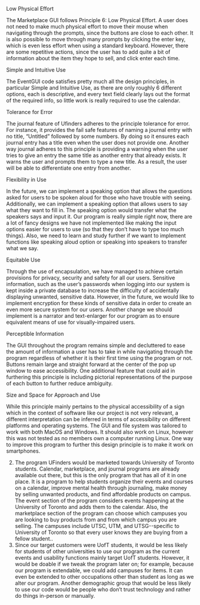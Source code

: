 Low Physical Effort

The Marketplace GUI follows Principle 6: Low Physical Effort. A user does not need to make much physical effort to move their mouse when navigating through the prompts, since the buttons are close to each other. It is also possible to move through many prompts by clicking the enter key, which is even less effort when using a standard keyboard. However, there are some repetitive actions, since the user has to add quite a bit of information about the item they hope to sell, and click enter each time.

Simple and Intuitive Use

The EventGUI code satisfies pretty much all the design principles, in particular Simple and Intuitive Use, as there are only roughly 6 different options, each is descriptive, and every text field clearly lays out the format of the required info, so little work is really required to use the calendar.

Tolerance for Error

The journal feature of Ufinders adheres to the principle tolerance for error. For instance, it provides the fail safe features of naming a journal entry with no title, “Untitled” followed by some numbers.  By doing so it ensures each journal entry has a title even when the user does not provide one. Another way journal adheres to this principle is providing a warning when the user tries to give an entry the same title as another entry that already exists. It warns the user and prompts them to type a new title. As a result, the user will be able to differentiate one entry from another.

Flexibility in Use

In the future, we can implement a speaking option that allows the questions asked for users to be spoken aloud for those who have trouble with seeing. Additionally, we can implement a speaking option that allows users to say what they want to fill in. The speaking option would transfer what the speakers says and input it.
Our program is really simple right now, there are a lot of fancy designs we have not implemented like making the input options easier for users to use (so that they don’t have to type too much things). Also, we need to learn and study further if we want to implement functions like speaking aloud option or speaking into speakers to transfer what we say.

Equitable Use

Through the use of encapsulation, we have managed to achieve certain provisions for privacy, security and safety for all our users. Sensitive information, such as the user’s passwords when logging into our system is kept inside a private database to increase the difficulty of accidentally displaying unwanted, sensitive data.
However, in the future, we would like to implement encryption for these kinds of sensitive data in order to create an even more secure system for our users. Another change we should implement is a narrator and text-enlarger for our program as to ensure equivalent means of use for visually-impaired users.

Perceptible Information

The GUI throughout the program remains simple and decluttered to ease the amount of information a user has to take in while navigating through the program regardless of whether it is their first time using the program or not. Buttons remain large and straight forward at the center of the pop up window to ease accessibility. One additional feature that could aid in furthering this principle is including pictorial representations of the purpose of each button to further reduce ambiguity.

Size and Space for Approach and Use

While this principle mainly pertains to the physical accessibility of a sign which in the context of software like our project is not very relevant, a different interpretation can be inferred in terms of accessibility on different platforms and operating systems. The GUI and file system was tailored to work with both MacOS and Windows. It should also work on Linux, however this was not tested as no members own a computer running Linux. One way to improve this program to further this design principle is to make it work on smartphones. 

2. The program UFinders would be marketed towards University of Toronto students. Calendar, marketplace, and journal programs are already available out there, but this is the only program that has all of it in one place. It is a program to help students organize their events and courses on a calendar, improve mental health through journaling, make money by selling unwanted products, and find affordable products on campus. The event section of the program considers events happening at the University of Toronto and adds them to the calendar. Also, the marketplace section of the program can choose which campuses you are looking to buy products from and from which campus you are selling. The campuses include UTSC, UTM, and UTSG--specific to University of Toronto so that every user knows they are buying from a fellow student..
3. Since our target customers were UofT students, it would be less likely for students of other universities to use our program as the current events and usability functions mainly target UofT students. However, it would be doable if we tweak the program later on; for example, because our program is extendable, we could add campuses for items. It can even be extended to other occupations other than student as long as we alter our program. Another demographic group that would be less likely to use our code would be people who don’t trust technology and rather do things in-person or manually. 
